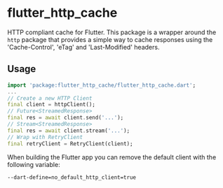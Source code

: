 # flutter_http_cache

HTTP compliant cache for Flutter. This package is a wrapper around the `http` package that provides a simple way to cache responses using the 'Cache-Control', 'eTag' and 'Last-Modified' headers.

## Usage

```dart
import 'package:flutter_http_cache/flutter_http_cache.dart';
...
// Create a new HTTP Client
final client = httpClient();
// Future<StreamedResponse>
final res = await client.send('...');
// Stream<StreamedResponse>
final res = await client.stream('...');
// Wrap with RetryClient
final retryClient = RetryClient(client);
```

When building the Flutter app you can remove the default client with the following variable:

```
--dart-define=no_default_http_client=true
```
